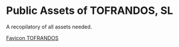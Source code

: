 # Public Assets of TOFRANDOS, SL
A recopilatory of all assets needed.

[Favicon TOFRANDOS](https://tofrandos.github.io/public_assets/logo_favicon.jpg)
